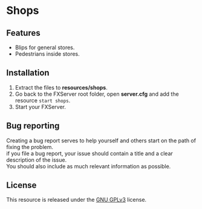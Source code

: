 # Shops

## Features
- Blips for general stores.
- Pedestrians inside stores.

## Installation   
1. Extract the files to **resources/shops**.
2. Go back to the FXServer root folder, open **server.cfg** and add the resource `start shops`.
3. Start your FXServer.

## Bug reporting
Creating a bug report serves to help yourself and others start on the path of fixing the problem.    
if you file a bug report, your issue should contain a title and a clear description of the issue.    
You should also include as much relevant information as possible.

## License
This resource is released under the [GNU GPLv3](license.md) license.